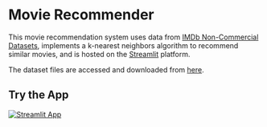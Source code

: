 # Movie Recommender
This movie recommendation system uses data from [IMDb Non-Commercial Datasets](https://developer.imdb.com/non-commercial-datasets/), implements a k-nearest neighbors algorithm to recommend similar movies, and is hosted on the [Streamlit](https://streamlit.io/cloud) platform.

The dataset files are accessed and downloaded from [here](https://datasets.imdbws.com/).

## Try the App
[![Streamlit App](https://static.streamlit.io/badges/streamlit_badge_black_white.svg)](https://vdfafkdrwfbunxqkowcbb3.streamlit.app/)
